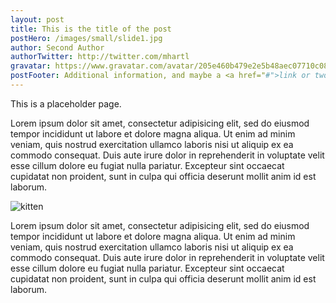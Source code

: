 ```yaml
---
layout: post
title: This is the title of the post
postHero: /images/small/slide1.jpg
author: Second Author
authorTwitter: http://twitter.com/mhartl
gravatar: https://www.gravatar.com/avatar/205e460b479e2e5b48aec07710c08d50
postFooter: Additional information, and maybe a <a href="#">link or two</a>
---
```


This is a placeholder page.

Lorem ipsum dolor sit amet, consectetur adipisicing elit, sed do eiusmod
tempor incididunt ut labore et dolore magna aliqua. Ut enim ad minim veniam,
quis nostrud exercitation ullamco laboris nisi ut aliquip ex ea commodo
consequat. Duis aute irure dolor in reprehenderit in voluptate velit esse
cillum dolore eu fugiat nulla pariatur. Excepteur sint occaecat cupidatat non
proident, sunt in culpa qui officia deserunt mollit anim id est laborum.

<img class="pull-left" src="http://placekitten.com/g/400/200" alt="kitten">

Lorem ipsum dolor sit amet, consectetur adipisicing elit, sed do eiusmod
tempor incididunt ut labore et dolore magna aliqua. Ut enim ad minim veniam,
quis nostrud exercitation ullamco laboris nisi ut aliquip ex ea commodo
consequat. Duis aute irure dolor in reprehenderit in voluptate velit esse
cillum dolore eu fugiat nulla pariatur. Excepteur sint occaecat cupidatat non
proident, sunt in culpa qui officia deserunt mollit anim id est laborum.
